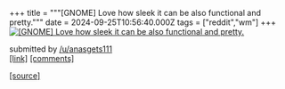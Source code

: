 +++
title = """[GNOME] Love how sleek it can be also functional and pretty."""
date = 2024-09-25T10:56:40.000Z
tags = ["reddit","wm"]
+++
[![[GNOME] Love how sleek it can be also functional and pretty.](https://b.thumbs.redditmedia.com/eEvx7KEUnRriUQSc6U40QzxmRIa5k19JQaqmCl5hOWM.jpg "[GNOME] Love how sleek it can be also functional and pretty.")](https://www.reddit.com/r/unixporn/comments/1fp1l5e/gnome_love_how_sleek_it_can_be_also_functional/)

submitted by [/u/anasgets111](https://www.reddit.com/user/anasgets111)  
[\[link\]](https://www.reddit.com/gallery/1fp1l5e) [\[comments\]](https://www.reddit.com/r/unixporn/comments/1fp1l5e/gnome_love_how_sleek_it_can_be_also_functional/)

[[source]](https://www.reddit.com/r/unixporn/comments/1fp1l5e/gnome_love_how_sleek_it_can_be_also_functional/)

